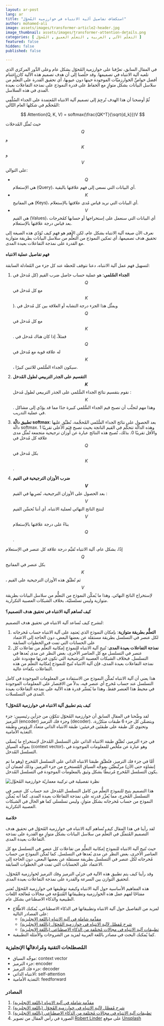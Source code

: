 ```yaml
---
layout: ar-post
lang: ar
title: "استكشاف تفاصيل آلية الانتباه في خوارزمية المُحوِّل"
author: mohamed-ali
image: assets/images/transformer-article2-header.jpg
image_thumbnail: assets/images/transformer-attention-details.png
categories: [ التعلّم الآلي , العربية , التعلّم العميق , المُحوّل ]
featured: false
hidden: false
published: false

---
```


في المقال السابق، تعرَّفنا على خوارزمية المُحوّل بشكل عام وعلى الدَّور المركزي الذي تلعبه آلية الانتباه في تصميمها. وقد خلُصنا إلى أن هدف تصميم هذه الآلية كان اِغتنام أفضل خواصِّ الخوارزميّات الموجودة حينها دون عيوبها، أي تحقيق القدرة على التعلُّم من سلاسل البيانات بشكل متوازٍ مع الحفاظ على قدرة النموذج على نمذجة التفاعلات بعيدة المدى في هذه السلاسل. 

ثُمّ أوضحنا أن هذا الهدف تُرجِمَ إلى تصميم آلية الانتباه المُعتمدة على الجداء السُلَّمِي المُحجَّم في شكلها العام التّالي:

$$ Attention(Q, K, V) = softmax(\frac{QK^T}{\sqrt{d_k}})V $$

حيث تُمثَّل المُدخلات $$Q$$ و $$K$$ و $$V$$ على التوالي:
* $$Q$$ هي الاِستعلام (Query)، أي البيانات التي نسعى إلى فهم علاقتها بالبقية.
* $$K$$ هي المفاتيح (Keys)، أي البيانات التي نريد قياس مُدى علاقتها بالاِستعلام.
* $$V$$ هي القيم (Values)، أي البيانات التي سنعمل على اِستخراجها أو حسابها كمُخرجات بعد قياس درجة علاقتها بالاِستعلام.

نعرف الآن صيغة آلية الانتباه بشكل عام، لكن الأهم هو فهم كيف تُؤدّي هذه الصيغة إلى تحقيق هدف تصميمها، أي تمكين النموذج من التعلُّم من سلاسل البيانات بطريقة متوازية مع القدرة على نمذجة التفاعلات بعيدة المدى.

#### فهم تفاصيل عملية الانتباه

لتسهيل فهم عمل آلية الانتباه، دعنا نتوقف للحظة عند كل جزء من المُعادلة السابقة:

1. **الجداء السّلمي**: هو عملية حساب حاصل ضرب القيم (كل مُدخل في $$Q$$ مع كل مُدخل في $$K$$). ويمثِّل هذا الجزء درجة التشابه أو العلاقة بين كل مُدخل في $$Q$$ مع كل مُدخل في $$K$$. فمثلاً، إذا كان هناك مُدخل في $$Q$$ له علاقة قوية مع مُدخل في $$K$$، سيكون الجداء السُّلمي للاثنين كبيرًا.

2. **التقسيم على الجذر التربيعي لطول المُدخل $$K$$**: نقوم بتقسيم نتائج الجداء السُّلمي على الجذر التربيعي لطول مُدخل $$K$$. وهذا مهم لتجنُّب أن تصبح قيم الجداء السُّلمي كبيرة جدًا مما قد يؤدّي إلى مشاكل في عملية التدريب.

3. **تطبيق دالّة softmax**: بعد الحصول على نتائج الجداء السُّلمي المُحجَّمة، نُطبِّق عليها دالّة softmax. وهذه الدالّة تتحكَّم في القيم الناتجة بحيث تصبح قِيَم الأعلى تقريبًا 1 والأقل تقريبًا 0. بذلك، تُصبح هذه النتائج عبارة عن أوزان ترجيحية متجمعة تُمثِّل مدى علاقة كل مُدخل في $$Q$$ بكل مُدخل في $$K$$.

4. **ضرب الأوزان الترجيحية في القيم $$V$$**: بعد الحصول على الأوزان الترجيحية، نُضرِبها في القيم $$V$$ لننتج الناتج النهائي لعملية الانتباه. أي أننا نُحسِّن القيم $$V$$ بناءً على درجة علاقتها بالاِستعلام $$Q$$.

إذًا، بشكل عام، آلية الانتباه تُقيِّم درجة علاقة كل عنصر في الاِستعلام $$Q$$ بكل عنصر في المفاتيح $$K$$، ثم تُطبِّق هذه الأوزان الترجيحية على القيم $$V$$ لاِستخراج الناتج النهائي. وهذا ما يُمكِّن النموذج من التعلُّم من سلاسل البيانات بطريقة متوازية وليس تسلسليّة، بخلاف الشبكات العصبية التكرارية.

#### كيف تُساهم آلية الانتباه في تحقيق هدف التصميم؟

لنشرح كيف تُساعد آلية الانتباه في تحقيق هدف التصميم:

1. **التعلُّم بطريقة متوازية**: بإمكان النموذج الذي يَعتمِد على آلية الانتباه حساب مُخرجاته لكل عنصر في التسلسل بطريقة مستقلة عن بعضها البعض، دون الحاجة إلى الاعتماد على الحسابات التي تمت في الخطوات السابقة
2. **نمذجة التفاعلات بعيدة المدى**: تُتيح آلية الانتباه للنموذج إمكانية التعلُّم من تفاعلات كل عنصر في التسلسل مع كل العناصر الأخرى، بغض النظر عن مدى بُعدها في التسلسل. فبخلاف الشبكات العصبية الترشيحية التي تكون قدرتها محدودة على نمذجة التفاعلات بعيدة المدى، فإن آلية الانتباه تُتيح للنموذج إمكانية التعلُّم من هذه التفاعلات بكفاءة عالية.

هذا يعني أن آلية الانتباه تُمكِّن النموذج من الاستفادة من المعلومات الموجودة في كامل التسلسل عند حساب مُخرج أي عنصر فيه، بدلاً من الاقتصار على المعلومات الموجودة في محيط هذا العنصر فقط. وهذا ما يُفسِّر قدرة هذه الآلية على نمذجة التفاعلات بعيدة المدى في التسلسلات.

#### كيف يتم تطبيق آلية الانتباه في خوارزمية المُحوّل؟

لقد وضَّحنا في المقال السابق أن خوارزمية المُحوّل تتكوَّن من جزأين رئيسيين: جزء الترميز (encoder) وجزء فك الترميز (decoder). ويتضمَّن كل جزء 6 طبقات متكرِّرة، وتحتوي كل طبقة على طبقتَين فرعيتَين: طبقة الانتباه الذاتي متعدِّد الرؤوس وطبقة التغذية الأمامية.

في جزء الترميز، تُطبَّق طبقة الانتباه الذاتي على التسلسل المُدخل لاِستخراج ما يُسمَّى بموجِّه السياق (context vector)، وهو عبارة عن ملخِّص للمعلومات الموجودة في التسلسل المُدخل. 

أمَّا في جزء فك الترميز، فتُطبَّق طبقتا الانتباه الذاتي على التسلسل المُخرج (وهو ما تم إنشاؤه حتى الآن) مرتَّبطَيْن بموجِّه السياق المُستخرج من جزء الترميز. وذلك لضمان أن يكون التسلسل المُخرج مُرتبطًا بشكل وثيق بالمعلومات الموجودة في التسلسل المُدخل.

<img class="img-fluid" src="/assets/images/transformer-attention-detailed.png" alt="نظرة تفصيلية في تركيبة معماريّة خوارزمية المُحوِّل">

هذا التصميم يتيح للنموذج التعلُّم من كامل التسلسل المُدخل عند حساب كل عنصر في التسلسل المُخرج، مما يُعزِّز قدرته على نمذجة التفاعلات بعيدة المدى. كما أنه يُمكِّن النموذج من حساب مُخرجاته بشكل متوازٍ، وليس تسلسلي كما هو الحال في الشبكات العصبية التكرارية.

#### خلاصة

لقد رأينا في هذا المقال كيف تُساهم آلية الانتباه في خوارزمية المُحوّل في تحقيق هدف التصميم المُتمثِّل في التعلُّم من سلاسل البيانات بشكل متوازٍ مع القدرة على نمذجة التفاعلات بعيدة المدى. 

حيث تُتيح آلية الانتباه للنموذج إمكانية التعلُّم من تفاعلات كل عنصر في التسلسل مع كل العناصر الأخرى، بغض النظر عن مدى بُعدها في التسلسل. كما تُمكِّن النموذج من حساب مُخرجاته لكل عنصر في التسلسل بطريقة مستقلة عن بعضها البعض، دون الحاجة إلى الاعتماد على الحسابات التي تمت في الخطوات السابقة.

وقد رأينا كيف يتم تطبيق هذه الآلية في جزئَي الترميز وفك الترميز لخوارزمية المُحوّل، لتحقيق التوازن بين السرعة والقدرة على نمذجة التفاعلات بعيدة المدى.

هذه المفاهيم الأساسية حول آلية الانتباه وكيفية توظيفها في خوارزمية المُحوّل تُعتبر مفتاحًا لفهم عمل هذه الخوارزمية وتطبيقاتها المُتنوِّعة في مجالات مُعالجة اللغات الطبيعية والذكاء الاصطناعي بشكل عام.

<div markdown="1" class="callout callout-info">

* لمزيد من التفاصيل حول آلية الانتباه وتطبيقاتها في الذكاء الاصطناعي، يُمكنك الاطِّلاع على المصادر التالية:
  - [مقدِّمة شاملة في آلية الانتباه (باللغة الإنجليزية)](https://lilianweng.github.io/lil-log/2018/06/24/attention-mechanism.html)
  - [شرح مُفصَّل لآلية الانتباه في خوارزمية المُحوّل (باللغة الإنجليزية)](https://www.youtube.com/watch?v=iDulhoQ2pro)
  - [تطبيقات آلية الانتباه في مجالات مُختلفة من الذكاء الاصطناعي (باللغة الإنجليزية)](https://lilianweng.github.io/lil-log/2018/06/24/attention-mechanism.html#applications-of-attention-mechanism)
* كما يُمكنك البحث في مصادر باللغة العربية لمزيد من الشروحات والأمثلة التطبيقية.

</div>

### المُصطلحات التقنية ومُرادفاتُها الإنجليزية

- موجِّه السياق: context vector
- جزء الترميز: encoder
- جزء فك الترميز: decoder
- الانتباه الذاتي: self-attention
- التغذية الأمامية: feedforward

### المصادر

1. [مقدِّمة شاملة في آلية الانتباه (باللغة الإنجليزية)](https://lilianweng.github.io/lil-log/2018/06/24/attention-mechanism.html)
2. [شرح مُفصَّل لآلية الانتباه في خوارزمية المُحوّل (باللغة الإنجليزية)](https://www.youtube.com/watch?v=iDulhoQ2pro)
3. [تطبيقات آلية الانتباه في مجالات مُختلفة من الذكاء الاصطناعي (باللغة الإنجليزية)](https://lilianweng.github.io/lil-log/2018/06/24/attention-mechanism.html#applications-of-attention-mechanism)
4. الصورة في رأس المقال من تصوير <a href="https://unsplash.com/@rwlinder?utm_source=unsplash&utm_medium=referral&utm_content=creditCopyText">Robert Linder</a> على موقع <a href="https://unsplash.com/s/photos/transformer?utm_source=unsplash&utm_medium=referral&utm_content=creditCopyText">Unsplash</a>
